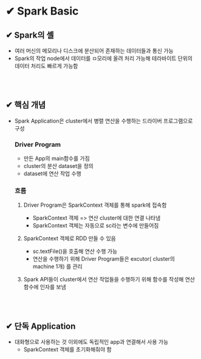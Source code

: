 # ✔ Spark Basic

## ✔ Spark의 셸
- 여러 머신의 메모리나 디스크에 분산되어 존재하는 데이터들과 통신 가능 
- Spark의 작업 node에서 데이터를 ㅁ모리에 올려 처리 가능해 테라바이트 단위의 데이터 처리도 빠르게 가능함

<br>

</br>

## ✔ 핵심 개념
- Spark Application은 cluster에서 병렬 연산을 수행하는 드라이버 프로그램으로 구성
    ### Driver Program
    - 만든 App의 main함수를 가짐
    - cluster의 분산 dataset을 정의
    - dataset에 연산 작업 수행

    ### 흐름 
    1. Driver Program은 SparkContext 객체를 통해 spark에 접속함 
        - SparkContext 객체 => 연산 cluster에 대한 연결 나타냄
        - SparkContext 객체는 자동으로 sc라는 변수에 만들어짐
    
    2. SparkContext 객체로 RDD 만들 수 있음 
        - sc.textFile()을 호출해 연산 수행 가능 
        - 연산을 수행하기 위해 Driver Program들은 excutor( cluster의 machine 1개) 를 관리

    3. Spark API들이 cluster에서 연산 작업들을 수행하기 위해 함수를 작성해 연산 함수에 인자를 보냄

<br>

</br>

## ✔ 단독 Application
- 대화형으로 사용하는 것 이외에도 독립적인 app과 연결해서 사용 가능 
    - SparkContext 객체를 초기화해줘야 함
